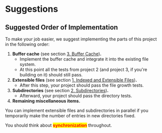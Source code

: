 # Suggestions

## Suggested Order of Implementation

To make your job easier, we suggest implementing the parts of this project in the following order:

1. **Buffer cache** (see section [3. Buffer Cache](https://www.cs.jhu.edu/\~huang/cs318/fall21/project/project4.html#SEC95))**.**&#x20;
   * Implement the buffer cache and integrate it into the existing file system.&#x20;
   * At this point all the tests from project 2 (and project 3, if you're building on it) should still pass.
2. **Extensible files** (see section [1. Indexed and Extensible Files](https://www.cs.jhu.edu/\~huang/cs318/fall21/project/project4.html#SEC93))**.**&#x20;
   * After this step, your project should pass the file growth tests.
3. **Subdirectories** (see section [2. Subdirectories](https://www.cs.jhu.edu/\~huang/cs318/fall21/project/project4.html#SEC94))**.**&#x20;
   * Afterward, your project should pass the directory tests.
4. **Remaining miscellaneous items.**

You can implement extensible files and subdirectories in parallel if you temporarily make the number of entries in new directories fixed.

You should think about <mark style="color:red;">**synchronization**</mark> throughout.
